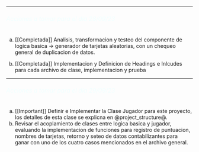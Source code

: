 * ** 
<h6 style="font-size: 12pt; color: azure"> Acciones a tomar para el dia 28/09/23 </h6>
<ul style="list-style: lower-latin"> 
<li>
    
[[Completada]] Analisis, transformacion y testeo del componente de logica basica -> generador de tarjetas
aleatorias, con un chequeo general de duplicacion de datos.
</li>
<li>

[[Completada]] Implementacion y Definicion de Headings e Inlcudes para cada archivo de clase, 
implementacion y prueba
</li>
</ul>

* **

<h6 style="font-size: 12pt; color: azure"> Acciones a tomar para el dia 29/09/23 </h6>
<ul style="list-style: lower-latin">
<li>
    [[Important]] Definir e Implementar la Clase Jugador para este proyecto, los detalles de esta clase se explicna en 
@project_structure@.
</li>
<li>
    Revisar el acoplamiento de clases entre logica basica y jugador, evaluando la implementacion de funciones para registro de
puntuacion, nombres de tarjetas, retorno y seteo de datos contabilizantes para ganar con uno de los cuatro 
casos mencionados en el archivo general.
</li>
</ul>

